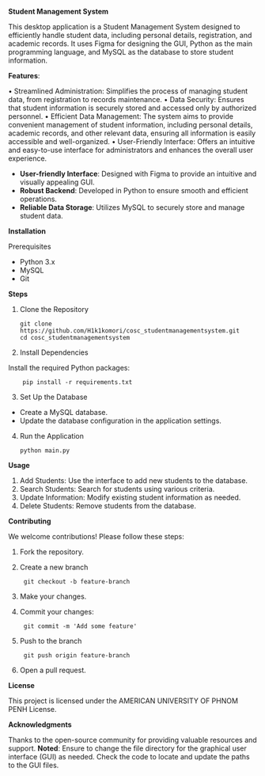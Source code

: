 **Student Management System** 

This desktop application is a Student Management System designed to efficiently handle student data, including personal details, registration, and academic records. It uses Figma for designing the GUI, Python as the main programming language, and MySQL as the database to store student information.

**Features**:

• Streamlined Administration: Simplifies the process of managing student
data, from registration to records maintenance.
• Data Security: Ensures that student information is securely stored and
accessed only by authorized personnel.
• Efficient Data Management: The system aims to provide convenient
management of student information, including personal details, academic
records, and other relevant data, ensuring all information is easily accessible
and well-organized.
• User-Friendly Interface: Offers an intuitive and easy-to-use interface for
administrators and enhances the overall user experience.
- **User-friendly Interface**: Designed with Figma to provide an intuitive and visually appealing GUI.
- **Robust Backend**: Developed in Python to ensure smooth and efficient operations.
- **Reliable Data Storage**: Utilizes MySQL to securely store and manage student data.

**Installation**

Prerequisites
- Python 3.x
- MySQL
- Git

**Steps**

1. Clone the Repository

       git clone https://github.com/H1k1komori/cosc_studentmanagementsystem.git
       cd cosc_studentmanagementsystem
   
2. Install Dependencies

  Install the required Python packages:

        pip install -r requirements.txt

3. Set Up the Database

- Create a MySQL database.
- Update the database configuration in the application settings.

4. Run the Application

       python main.py

**Usage**

1. Add Students: Use the interface to add new students to the database.
2. Search Students: Search for students using various criteria.
3. Update Information: Modify existing student information as needed.
4. Delete Students: Remove students from the database.

**Contributing**

We welcome contributions! Please follow these steps:

1. Fork the repository.
2. Create a new branch

        git checkout -b feature-branch
4. Make your changes.
5. Commit your changes:

        git commit -m 'Add some feature'
7. Push to the branch

        git push origin feature-branch
9. Open a pull request.

**License**

This project is licensed under the AMERICAN UNIVERSITY OF PHNOM PENH License.

**Acknowledgments**

Thanks to the open-source community for providing valuable resources and support.
**Noted**: Ensure to change the file directory for the graphical user interface (GUI) as needed. Check the code to locate and update the paths to the GUI files.
